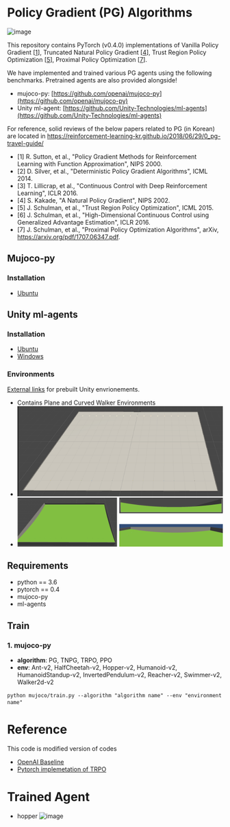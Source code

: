 
# Policy Gradient (PG) Algorithms

![image](https://github.com/reinforcement-learning-kr/pg_travel/blob/master/img/RL-Korea-FB.jpg)

This repository contains PyTorch (v0.4.0) implementations of Vanilla Policy Gradient [[1](#1)], Truncated Natural Policy Gradient [[4](#4)], Trust Region Policy Optimization [[5](#5)], Proximal Policy Optimization [[7](#7)].

We have implemented and trained various PG agents using the following benchmarks.
Pretrained agents are also provided alongside!
* mujoco-py: [https://github.com/openai/mujoco-py](https://github.com/openai/mujoco-py)
* Unity ml-agent: [https://github.com/Unity-Technologies/ml-agents](https://github.com/Unity-Technologies/ml-agents)

For reference, solid reviews of the below papers related to PG (in Korean) are located in https://reinforcement-learning-kr.github.io/2018/06/29/0_pg-travel-guide/
<a name="1"></a>
* [1] R. Sutton, et al., "Policy Gradient Methods for Reinforcement Learning with Function Approximation", NIPS 2000.
<a name="2"></a>
* [2] D. Silver, et al., "Deterministic Policy Gradient Algorithms", ICML 2014.
<a name="3"></a>
* [3] T. Lillicrap, et al., "Continuous Control with Deep Reinforcement Learning", ICLR 2016.
<a name="4"></a>
* [4] S. Kakade, "A Natural Policy Gradient", NIPS 2002.
<a name="5"></a>
* [5] J. Schulman, et al., "Trust Region Policy Optimization", ICML 2015.
<a name="6"></a>
* [6] J. Schulman, et al., "High-Dimensional Continuous Control using Generalized Advantage Estimation", ICLR 2016.
<a name="7"></a>
* [7] J. Schulman, et al., "Proximal Policy Optimization Algorithms", arXiv, https://arxiv.org/pdf/1707.06347.pdf.


## Mujoco-py
### Installation

* [Ubuntu](https://github.com/reinforcement-learning-kr/pg_travel/wiki/Installation-MuJoCo-in-Linux)



## Unity ml-agents
### Installation

* [Ubuntu](https://github.com/reinforcement-learning-kr/pg_travel/wiki/Manual-for-Linux-Users)
* [Windows](https://github.com/reinforcement-learning-kr/pg_travel/wiki/Manual-for-Windows-Users)

### Environments

[External links](https://drive.google.com/drive/folders/1fpdyOC0cU3RXe9LZ90Ic2yH3686b8PP-) for prebuilt Unity envrionements.
* Contains Plane and Curved Walker Environments
* ![plane](img/plane-unity-env.png)
* ![curved](img/curved-unity-env.png)

## Requirements

* python == 3.6
* pytorch == 0.4
* mujoco-py
* ml-agents





## Train
### 1. mujoco-py
* **algorithm**: PG, TNPG, TRPO, PPO
* **env**: Ant-v2, HalfCheetah-v2, Hopper-v2, Humanoid-v2, HumanoidStandup-v2, InvertedPendulum-v2, Reacher-v2, Swimmer-v2, Walker2d-v2
~~~
python mujoco/train.py --algorithm "algorithm name" --env "environment name"
~~~

# Reference
This code is modified version of codes
* [OpenAI Baseline](https://github.com/openai/baselines/tree/master/baselines/trpo_mpi)
* [Pytorch implemetation of TRPO](https://github.com/ikostrikov/pytorch-trpo)


# Trained Agent
* hopper
![image](https://github.com/reinforcement-learning-kr/pg_travel/blob/master/img/hopper.gif)
